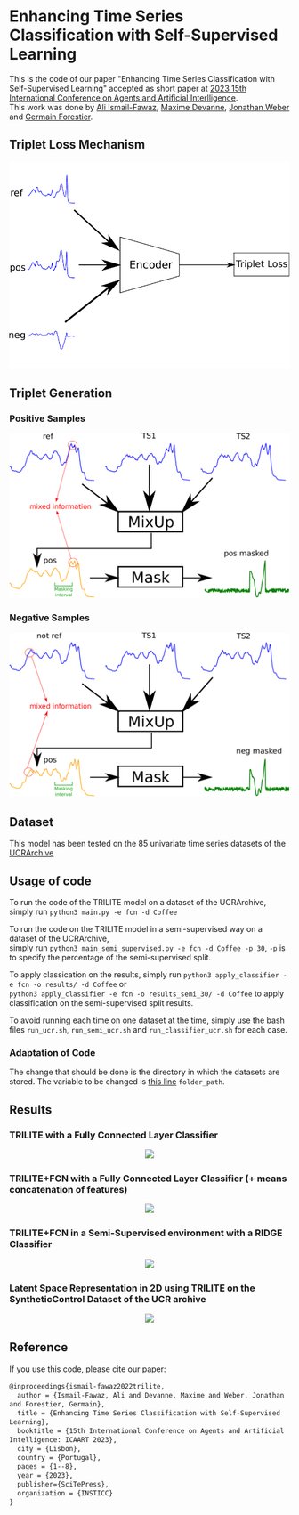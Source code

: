 # Enhancing Time Series Classification with Self-Supervised Learning

This is the code of our paper "Enhancing Time Series Classification with Self-Supervised Learning" accepted as short paper at [2023 15th International Conference on Agents and Artificial Interlligence](https://icaart.scitevents.org/). <br> This work was done by [Ali Ismail-Fawaz](https://hadifawaz1999.github.io/), [Maxime Devanne](https://maxime-devanne.com/), [Jonathan Weber](https://www.jonathan-weber.eu/) and [Germain Forestier](https://germain-forestier.info/).

## Triplet Loss Mechanism

<p align='center'>
<img src='figures/model.png'/>
</p>

## Triplet Generation

### Positive Samples

<p align='center'>
<img src='figures/pos.png'/>
</p>

### Negative Samples

<p align='center'>
<img src='figures/neg.png'/>
</p>

## Dataset

This model has been tested on the 85 univariate time series datasets of the [UCRArchive](https://www.cs.ucr.edu/%7Eeamonn/time_series_data_2018/)

## Usage of code

To run the code of the TRILITE model on a dataset of the UCRArchive, simply run ```python3 main.py -e fcn -d Coffee```

To run the code on the TRILITE model in a semi-supervised way on a dataset of the UCRArchive,<br /> simply run ```python3 main_semi_supervised.py -e fcn -d Coffee -p 30```, ```-p``` is to specify the percentage of the semi-supervised split.

To apply classication on the results, simply run ```python3 apply_classifier -e fcn -o results/ -d Coffee``` or <br /> 
```python3 apply_classifier -e fcn -o results_semi_30/ -d Coffee``` to apply classification on the semi-supervised split results.

To avoid running each time on one dataset at the time, simply use the bash files ```run_ucr.sh```, ```run_semi_ucr.sh``` and ```run_classifier_ucr.sh``` for each case.

### Adaptation of Code

The change that should be done is the directory in which the datasets are stored.
The variable to be changed is [this line](https://github.com/MSD-IRIMAS/TRILITE/blob/e860e5b657cf8daf127862fde781ec1de86f2fcb/utils/utils.py#L23) ```folder_path```.

## Results

### TRILITE with a Fully Connected Layer Classifier

<p align='center'>
<img src='figures/trilit_vs_fcn.png'/>
</p>

### TRILITE+FCN with a Fully Connected Layer Classifier (+ means concatenation of features)

<p align='center'>
<img src='figures/concat_vs_fcn.png'/>
</p>

### TRILITE+FCN in a Semi-Supervised environment with a RIDGE Classifier

<p align='center'>
<img src='figures/semi_30_compare.png'/>
</p>

### Latent Space Representation in 2D using TRILITE on the SyntheticControl Dataset of the UCR archive

<p align='center'>
<img src='figures/tsne.png'/>
</p>

## Reference

If you use this code, please cite our paper:

```
@inproceedings{ismail-fawaz2022trilite,
  author = {Ismail-Fawaz, Ali and Devanne, Maxime and Weber, Jonathan and Forestier, Germain},
  title = {Enhancing Time Series Classification with Self-Supervised Learning},
  booktitle = {15th International Conference on Agents and Artificial Intelligence: ICAART 2023},
  city = {Lisbon},
  country = {Portugal},
  pages = {1--8},
  year = {2023},
  publisher={SciTePress},
  organization = {INSTICC}
}
```
